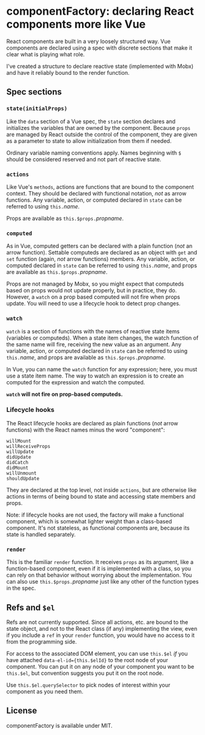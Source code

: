 # componentFactory: declaring React components more like Vue

React components are built in a very loosely structured way. Vue components
are declared using a spec with discrete sections that make it clear what is
playing what role.

I've created a structure to declare reactive state (implemented with Mobx)
and have it reliably bound to the render function.

## Spec sections

### `state(initialProps)`

Like the `data` section of a Vue spec, the `state` section declares and
initializes the variables that are owned by the component. Because `props`
are managed by React outside the control of the component, they are given
as a parameter to state to allow initialization from them if needed.

Ordinary variable naming conventions apply. Names beginning with `$` should
be considered reserved and not part of reactive state.

### `actions`

Like Vue's `methods`, actions are functions that are bound to the component
context. They should be declared with functional notation, *not* as arrow
functions. Any variable, action, or computed declared in `state` can be referred
to using `this.`*name*.

Props are available as `this.$props.`*propname*.

### `computed`

As in Vue, computed getters can be declared with a plain function (*not* an
arrow function). Settable computeds are declared as an object with `get` and
`set` function (again, *not* arrow functions) members. Any variable, action, or
computed declared in `state` can be referred to using `this.`*name*, and props
are available as `this.$props.`*propname*.

Props are not managed by Mobx, so you might expect that computeds based on props
would not update properly, but in practice, they do. However, a `watch` on a
prop based computed will not fire when props update. You will need to use a
lifecycle hook to detect prop changes.

### `watch`

`watch` is a section of functions with the names of reactive state items
(variables or computeds). When a state item changes, the watch function of the
same name will fire, receiving the new value as an argument. Any variable,
action, or computed declared in `state` can be referred to using `this.`*name*,
and props are available as `this.$props.`*propname*.

In Vue, you can name the `watch` function for any expression; here, you must use
a state item name. The way to watch an expression is to create an computed for
the expression and watch the computed.

**`watch` will not fire on prop-based computeds.**

### Lifecycle hooks

The React lifecycle hooks are declared as plain functions (*not* arrow
functions) with the React names minus the word "component":
```
willMount
willReceiveProps
willUpdate
didUpdate
didCatch
didMount
willUnmount
shouldUpdate
```

They are declared at the top level, not inside `actions`, but are otherwise like
actions in terms of being bound to state and accessing state members and props.

Note: if lifecycle hooks are not used, the factory will make a functional
component, which is somewhat lighter weight than a class-based component. It's
not stateless, as functional components are, because its state is handled
separately.

### `render`

This is the familiar `render` function. It receives `props` as its argument,
like a function-based component, even if it is implemented with a class, so you
can rely on that behavior without worrying about the implementation. You can
also use `this.$props.`*propname* just like any other of the function types in
the spec.

## Refs and `$el`

Refs are not currently supported. Since all actions, etc. are bound to the
state object, and not to the React class (if any) implementing the view, even if
you include a `ref` in your `render` function, you would have no access to it
from the programming side.

For access to the associated DOM element, you can use `this.$el` *if* you have
attached `data-el-id={this.$elId}` to the root node of your component. You can
put it on any node of your component you want to be `this.$el`, but convention
suggests you put it on the root node.

Use `this.$el.querySelector` to pick nodes of interest within your component as
you need them.

## License

componentFactory is available under MIT.
